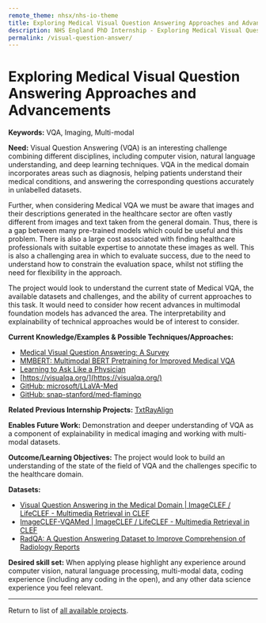 ```yaml
---
remote_theme: nhsx/nhs-io-theme
title: Exploring Medical Visual Question Answering Approaches and Advancements
description: NHS England PhD Internship - Exploring Medical Visual Question Answering Approaches and Advancements
permalink: /visual-question-answer/
---
```


# Exploring Medical Visual Question Answering Approaches and Advancements

**Keywords:**  VQA, Imaging, Multi-modal

**Need:**  Visual Question Answering (VQA) is an interesting challenge combining different disciplines, including computer vision, natural language understanding, and deep learning techniques. VQA in the medical domain incorporates areas such as diagnosis, helping patients understand their medical conditions, and answering the corresponding questions accurately in unlabelled datasets. 

Further, when considering Medical VQA we must be aware that images and their descriptions generated in the healthcare sector are often vastly different from images and text taken from the general domain.  Thus, there is a gap between many pre-trained models which could be useful and this problem.  There is also a large cost associated with finding healthcare professionals with suitable expertise to annotate these images as well.  This is also a challenging area in which to evaluate success, due to the need to understand how to constrain the evaluation space, whilst not stifling the need for flexibility in the approach.

The project would look to understand the current state of Medical VQA, the available datasets and challenges, and the ability of current approaches to this task.  It would need to consider how recent advances in multimodal foundation models has advanced the area.  The interpretability and explainability of technical approaches would be of interest to consider. 

**Current Knowledge/Examples & Possible Techniques/Approaches:**  
- [Medical Visual Question Answering: A Survey](https://arxiv.org/abs/2111.10056)
- [MMBERT: Multimodal BERT Pretraining for Improved Medical VQA](https://arxiv.org/abs/2104.01394)
- [Learning to Ask Like a Physician](https://arxiv.org/abs/2206.02696)
- [https://visualqa.org/](https://visualqa.org/)
- [GitHub: microsoft/LLaVA-Med](https://github.com/microsoft/LLaVA-Med)
- [GitHub: snap-stanford/med-flamingo](https://github.com/snap-stanford/med-flamingo)

**Related Previous Internship Projects:** 
[TxtRayAlign](https://github.com/nhsx/txt-ray-align/)

**Enables Future Work:**  Demonstration and deeper understanding of VQA as a component of explainability in medical imaging and working with multi-modal datasets.

**Outcome/Learning Objectives:**  The project would look to build an understanding of the state of the field of VQA and the challenges specific to the healthcare domain.

**Datasets:** 
- [Visual Question Answering in the Medical Domain | ImageCLEF / LifeCLEF - Multimedia Retrieval in CLEF](https://www.imageclef.org/2020/medical/vqa)
- [ImageCLEF-VQAMed | ImageCLEF / LifeCLEF - Multimedia Retrieval in CLEF](https://www.imageclef.org/2021/medical/vqa)
- [RadQA: A Question Answering Dataset to Improve Comprehension of Radiology Reports](https://physionet.org/content/radqa/1.0.0/)

**Desired skill set:**  When applying please highlight any experience around computer vision, natural language processing, multi-modal data, coding experience (including any coding in the open), and any other data science experience you feel relevant.

---
Return to list of [all available projects](https://nhsx.github.io/nhsx-internship-projects/).

